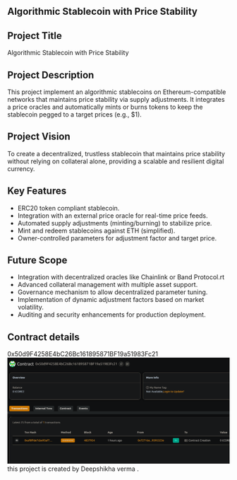 ## Algorithmic Stablecoin with Price Stability

## Project Title
Algorithmic Stablecoin with Price Stability

## Project Description

This project implement an algorithmic stablecoins on Ethereum-compatible networks that maintains price stability via supply adjustments. It integrates a price oracles and automatically mints or burns tokens to keep the stablecoin pegged to a target prices (e.g., $1).

## Project Vision

To create a decentralized, trustless stablecoin that maintains price stability without relying on collateral alone, providing a scalable and resilient digital currency.

## Key Features
- ERC20 token compliant stablecoin.
- Integration with an external price oracle for real-time price feeds.
- Automated supply adjustments (minting/burning) to stabilize price.
- Mint and redeem stablecoins against ETH (simplified).
- Owner-controlled parameters for adjustment factor and target price.

## Future Scope
- Integration with decentralized oracles like Chainlink or Band Protocol.rt
- Advanced collateral management with multiple asset support.
- Governance mechanism to allow decentralized parameter tuning.
- Implementation of dynamic adjustment factors based on market volatility.
- Auditing and security enhancements for production deployment.

## Contract details
0x50d9F4258E4bC26Bc161895871BF19a51983Fc21![alt text](image.png)
this project is created by Deepshikha verma .
